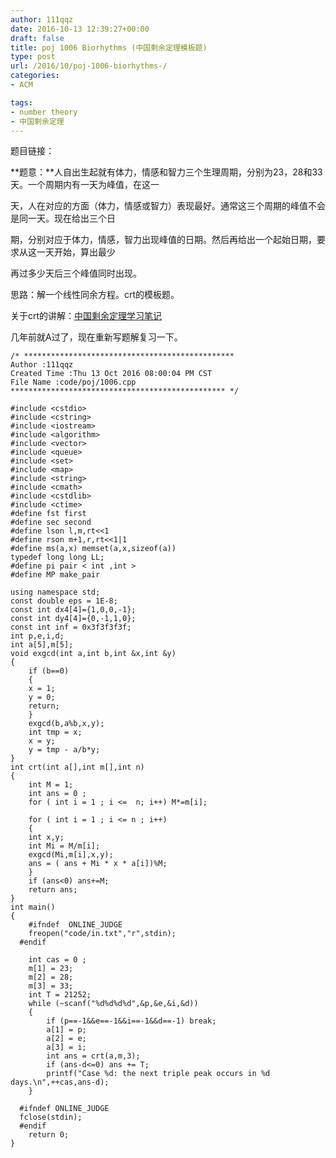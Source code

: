 ```yaml
---
author: 111qqz
date: 2016-10-13 12:39:27+00:00
draft: false
title: poj 1006 Biorhythms (中国剩余定理模板题)
type: post
url: /2016/10/poj-1006-biorhythms-/
categories:
- ACM

tags:
- number theory
- 中国剩余定理
---
```


题目链接：

**题意：**人自出生起就有体力，情感和智力三个生理周期，分别为23，28和33天。一个周期内有一天为峰值，在这一

天，人在对应的方面（体力，情感或智力）表现最好。通常这三个周期的峰值不会是同一天。现在给出三个日

期，分别对应于体力，情感，智力出现峰值的日期。然后再给出一个起始日期，要求从这一天开始，算出最少

再过多少天后三个峰值同时出现。



思路：解一个线性同余方程。crt的模板题。

关于crt的讲解：[中国剩余定理学习笔记](https://111qqz.com/wordpress/2016/10/crt/)

几年前就A过了，现在重新写题解复习一下。

    
    /* ***********************************************
    Author :111qqz
    Created Time :Thu 13 Oct 2016 08:00:04 PM CST
    File Name :code/poj/1006.cpp
    ************************************************ */
    
    #include <cstdio>
    #include <cstring>
    #include <iostream>
    #include <algorithm>
    #include <vector>
    #include <queue>
    #include <set>
    #include <map>
    #include <string>
    #include <cmath>
    #include <cstdlib>
    #include <ctime>
    #define fst first
    #define sec second
    #define lson l,m,rt<<1
    #define rson m+1,r,rt<<1|1
    #define ms(a,x) memset(a,x,sizeof(a))
    typedef long long LL;
    #define pi pair < int ,int >
    #define MP make_pair
    
    using namespace std;
    const double eps = 1E-8;
    const int dx4[4]={1,0,0,-1};
    const int dy4[4]={0,-1,1,0};
    const int inf = 0x3f3f3f3f;
    int p,e,i,d;
    int a[5],m[5];
    void exgcd(int a,int b,int &x,int &y)
    {
        if (b==0)
        {
    	x = 1;
    	y = 0;
    	return;
        }
        exgcd(b,a%b,x,y);
        int tmp = x;
        x = y;
        y = tmp - a/b*y;
    }
    int crt(int a[],int m[],int n)
    {
        int M = 1;
        int ans = 0 ;
        for ( int i = 1 ; i <=  n; i++) M*=m[i];
        
        for ( int i = 1 ; i <= n ; i++)
        {
    	int x,y;
    	int Mi = M/m[i];
    	exgcd(Mi,m[i],x,y);
    	ans = ( ans + Mi * x * a[i])%M;
        }
        if (ans<0) ans+=M;
        return ans;
    }
    int main()
    {
    	#ifndef  ONLINE_JUDGE 
    	freopen("code/in.txt","r",stdin);
      #endif
    
    	int cas = 0 ;
    	m[1] = 23;
    	m[2] = 28;
    	m[3] = 33;
    	int T = 21252;
    	while (~scanf("%d%d%d%d",&p,&e,&i,&d))
    	{
    	    if (p==-1&&e==-1&&i==-1&&d==-1) break;
    	    a[1] = p;
    	    a[2] = e;
    	    a[3] = i;
    	    int ans = crt(a,m,3);
    	    if (ans-d<=0) ans += T; 
    	    printf("Case %d: the next triple peak occurs in %d days.\n",++cas,ans-d);
    	}
    
      #ifndef ONLINE_JUDGE  
      fclose(stdin);
      #endif
        return 0;
    }
    





